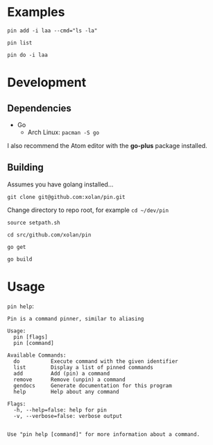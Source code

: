 # Examples

`pin add -i laa --cmd="ls -la"`

`pin list`

`pin do -i laa`

# Development

## Dependencies

* Go
  * Arch Linux: `pacman -S go`

I also recommend the Atom editor with the __go-plus__ package installed.

## Building

Assumes you have golang installed...

`git clone git@github.com:xolan/pin.git`

Change directory to repo root, for example `cd ~/dev/pin`

`source setpath.sh`

`cd src/github.com/xolan/pin`

`go get`

`go build`

# Usage

`pin help`:

```
Pin is a command pinner, similar to aliasing

Usage:
  pin [flags]
  pin [command]

Available Commands:
  do          Execute command with the given identifier
  list        Display a list of pinned commands
  add         Add (pin) a command
  remove      Remove (unpin) a command
  gendocs     Generate documentation for this program
  help        Help about any command

Flags:
  -h, --help=false: help for pin
  -v, --verbose=false: verbose output


Use "pin help [command]" for more information about a command.
```
